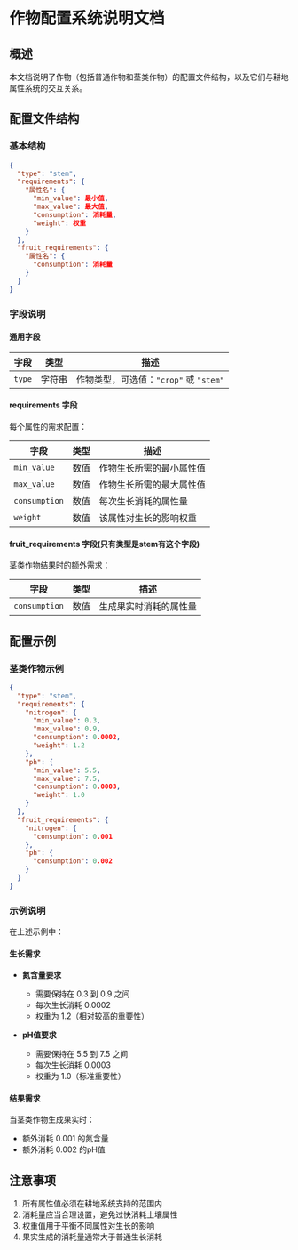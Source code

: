 # 作物配置系统说明文档

## 概述
本文档说明了作物（包括普通作物和茎类作物）的配置文件结构，以及它们与耕地属性系统的交互关系。

## 配置文件结构

### 基本结构
```json
{
  "type": "stem",
  "requirements": {
    "属性名": {
      "min_value": 最小值,
      "max_value": 最大值,
      "consumption": 消耗量,
      "weight": 权重
    }
  },
  "fruit_requirements": {
    "属性名": {
      "consumption": 消耗量
    }
  }
}
```

### 字段说明

#### 通用字段
| 字段 | 类型 | 描述 |
|------|------|------|
| `type` | 字符串 | 作物类型，可选值：`"crop"` 或 `"stem"` |

#### requirements 字段
每个属性的需求配置：

| 字段 | 类型 | 描述 |
|------|------|------|
| `min_value` | 数值 | 作物生长所需的最小属性值 |
| `max_value` | 数值 | 作物生长所需的最大属性值 |
| `consumption` | 数值 | 每次生长消耗的属性量 |
| `weight` | 数值 | 该属性对生长的影响权重 |

#### fruit_requirements 字段(只有类型是stem有这个字段)
茎类作物结果时的额外需求：

| 字段 | 类型 | 描述 |
|------|------|------|
| `consumption` | 数值 | 生成果实时消耗的属性量 |

## 配置示例

### 茎类作物示例
```json
{
  "type": "stem",
  "requirements": {
    "nitrogen": {
      "min_value": 0.3,
      "max_value": 0.9,
      "consumption": 0.0002,
      "weight": 1.2
    },
    "ph": {
      "min_value": 5.5,
      "max_value": 7.5,
      "consumption": 0.0003,
      "weight": 1.0
    }
  },
  "fruit_requirements": {
    "nitrogen": {
      "consumption": 0.001
    },
    "ph": {
      "consumption": 0.002
    }
  }
}
```

### 示例说明

在上述示例中：

#### 生长需求
- **氮含量要求**
  - 需要保持在 0.3 到 0.9 之间
  - 每次生长消耗 0.0002
  - 权重为 1.2（相对较高的重要性）

- **pH值要求**
  - 需要保持在 5.5 到 7.5 之间
  - 每次生长消耗 0.0003
  - 权重为 1.0（标准重要性）

#### 结果需求
当茎类作物生成果实时：
- 额外消耗 0.001 的氮含量
- 额外消耗 0.002 的pH值

## 注意事项

1. 所有属性值必须在耕地系统支持的范围内
2. 消耗量应当合理设置，避免过快消耗土壤属性
3. 权重值用于平衡不同属性对生长的影响
4. 果实生成的消耗量通常大于普通生长消耗